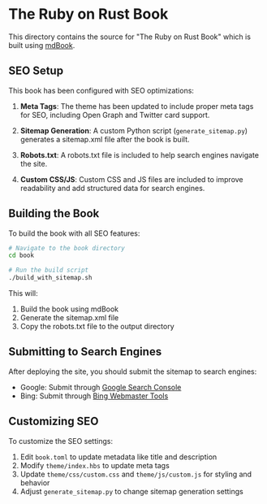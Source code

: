 # The Ruby on Rust Book

This directory contains the source for "The Ruby on Rust Book" which is built using [mdBook](https://rust-lang.github.io/mdBook/).

## SEO Setup

This book has been configured with SEO optimizations:

1. **Meta Tags**: The theme has been updated to include proper meta tags for SEO, including Open Graph and Twitter card support.

2. **Sitemap Generation**: A custom Python script (`generate_sitemap.py`) generates a sitemap.xml file after the book is built.

3. **Robots.txt**: A robots.txt file is included to help search engines navigate the site.

4. **Custom CSS/JS**: Custom CSS and JS files are included to improve readability and add structured data for search engines.

## Building the Book

To build the book with all SEO features:

```bash
# Navigate to the book directory
cd book

# Run the build script
./build_with_sitemap.sh
```

This will:
1. Build the book using mdBook
2. Generate the sitemap.xml file
3. Copy the robots.txt file to the output directory

## Submitting to Search Engines

After deploying the site, you should submit the sitemap to search engines:

- Google: Submit through [Google Search Console](https://search.google.com/search-console)
- Bing: Submit through [Bing Webmaster Tools](https://www.bing.com/webmasters)

## Customizing SEO

To customize the SEO settings:

1. Edit `book.toml` to update metadata like title and description
2. Modify `theme/index.hbs` to update meta tags
3. Update `theme/css/custom.css` and `theme/js/custom.js` for styling and behavior
4. Adjust `generate_sitemap.py` to change sitemap generation settings
